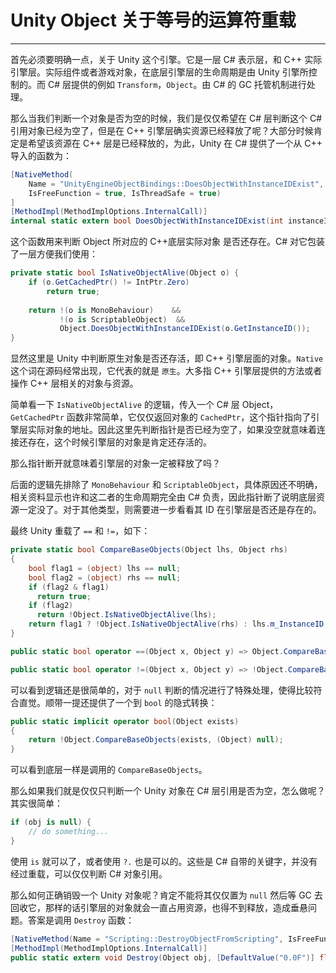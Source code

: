 # Unity Object 关于等号的运算符重载

---

首先必须要明确一点，关于 Unity 这个引擎。它是一层 C# 表示层，和 C++ 实际引擎层。实际组件或者游戏对象，在底层引擎层的生命周期是由 Unity 引擎所控制的。而 C# 层提供的例如 `Transform`，`Object`。由 C# 的 GC 托管机制进行处理。

那么当我们判断一个对象是否为空的时候，我们是仅仅希望在 C# 层判断这个 C# 引用对象已经为空了，但是在 C++ 引擎层确实资源已经释放了呢？大部分时候肯定是希望该资源在 C++ 层是已经释放的，为此，Unity 在 C# 提供了一个从 C++ 导入的函数为：

```c#
[NativeMethod(
    Name = "UnityEngineObjectBindings::DoesObjectWithInstanceIDExist", 
    IsFreeFunction = true, IsThreadSafe = true)
]
[MethodImpl(MethodImplOptions.InternalCall)]
internal static extern bool DoesObjectWithInstanceIDExist(int instanceID);
```

这个函数用来判断 Object 所对应的 C++底层实际对象 是否还存在。C# 对它包装了一层方便我们使用：

```c#
private static bool IsNativeObjectAlive(Object o) {
	if (o.GetCachedPtr() != IntPtr.Zero)
  		return true;
    
	return !(o is MonoBehaviour)    && 
           !(o is ScriptableObject)  && 
           Object.DoesObjectWithInstanceIDExist(o.GetInstanceID());
}	
```

显然这里是 Unity 中判断原生对象是否还存活，即 C++ 引擎层面的对象。`Native` 这个词在源码经常出现，它代表的就是 `原生`。大多指 C++ 引擎层提供的方法或者操作 C++ 层相关的对象与资源。

简单看一下 `IsNativeObjectAlive` 的逻辑，传入一个 C# 层 Object，`GetCachedPtr` 函数非常简单，它仅仅返回对象的 `CachedPtr`，这个指针指向了引擎层实际对象的地址。因此这里先判断指针是否已经为空了，如果没空就意味着连接还存在，这个时候引擎层的对象是肯定还存活的。

那么指针断开就意味着引擎层的对象一定被释放了吗？

后面的逻辑先排除了 `MonoBehaviour` 和 `ScriptableObject`，具体原因还不明确，相关资料显示也许和这二者的生命周期完全由 C# 负责，因此指针断了说明底层资源一定没了。对于其他类型，则需要进一步看看其 ID 在引擎层是否还是存在的。

最终 Unity 重载了 `==` 和 `!=`，如下：

```c#
private static bool CompareBaseObjects(Object lhs, Object rhs)
{
    bool flag1 = (object) lhs == null;
    bool flag2 = (object) rhs == null;
    if (flag2 & flag1)
      return true;
    if (flag2)
      return !Object.IsNativeObjectAlive(lhs);
    return flag1 ? !Object.IsNativeObjectAlive(rhs) : lhs.m_InstanceID == rhs.m_InstanceID;
}

public static bool operator ==(Object x, Object y) => Object.CompareBaseObjects(x, y);

public static bool operator !=(Object x, Object y) => !Object.CompareBaseObjects(x, y);
```

可以看到逻辑还是很简单的，对于 `null` 判断的情况进行了特殊处理，使得比较符合直觉。顺带一提还提供了一个到 `bool` 的隐式转换：

```c#
public static implicit operator bool(Object exists)
{
    return !Object.CompareBaseObjects(exists, (Object) null);
}
```

可以看到底层一样是调用的 `CompareBaseObjects`。

那么如果我们就是仅仅只判断一个 Unity 对象在 C# 层引用是否为空，怎么做呢？其实很简单：

```c#
if (obj is null) {
    // do something...
}
```

使用 `is` 就可以了，或者使用 `?.` 也是可以的。这些是 C# 自带的关键字，并没有经过重载，可以仅仅判断 C# 对象引用。

那么如何正确销毁一个 Unity 对象呢？肯定不能将其仅仅置为 `null` 然后等 GC 去回收它，那样的话引擎层的对象就会一直占用资源，也得不到释放，造成垂悬问题。答案是调用 `Destroy` 函数：

```c#
[NativeMethod(Name = "Scripting::DestroyObjectFromScripting", IsFreeFunction = true, ThrowsException = true)]
[MethodImpl(MethodImplOptions.InternalCall)]
public static extern void Destroy(Object obj, [DefaultValue("0.0F")] float t);
```



